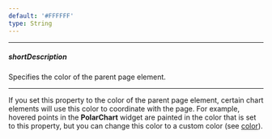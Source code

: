 ```yaml
---
default: '#FFFFFF'
type: String
---
```

---
##### shortDescription
Specifies the color of the parent page element.

---
If you set this property to the color of the parent page element, certain chart elements will use this color to coordinate with the page. For example, hovered points in the **PolarChart** widget are painted in the color that is set to this property, but you can change this color to a custom color (see [color](/api-reference/20%20Data%20Visualization%20Widgets/dxPolarChart/5%20Series%20Types/CommonPolarChartSeries/point/hoverStyle/color.md '/Documentation/ApiReference/Data_Visualization_Widgets/dxPolarChart/Configuration/commonSeriesSettings/point/hoverStyle/#color')).
